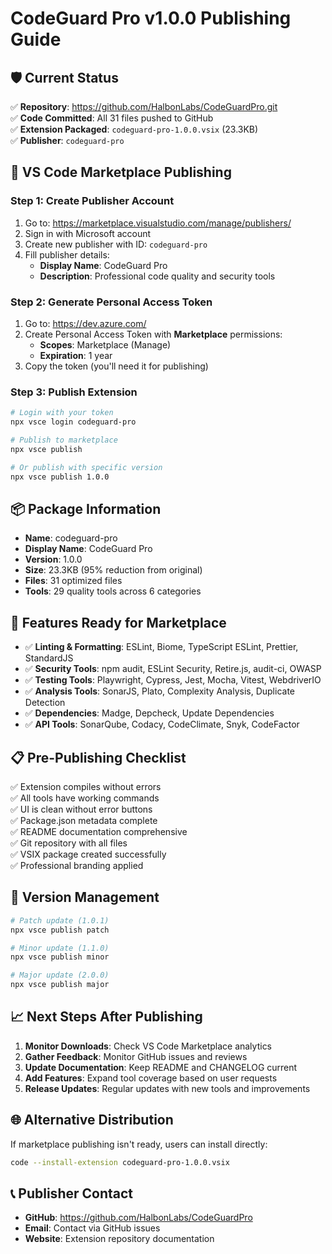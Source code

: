 # CodeGuard Pro v1.0.0 Publishing Guide

## 🛡️ Current Status
✅ **Repository**: https://github.com/HalbonLabs/CodeGuardPro.git  
✅ **Code Committed**: All 31 files pushed to GitHub  
✅ **Extension Packaged**: `codeguard-pro-1.0.0.vsix` (23.3KB)  
✅ **Publisher**: `codeguard-pro`  

## 🚀 VS Code Marketplace Publishing

### Step 1: Create Publisher Account
1. Go to: https://marketplace.visualstudio.com/manage/publishers/
2. Sign in with Microsoft account
3. Create new publisher with ID: `codeguard-pro`
4. Fill publisher details:
   - **Display Name**: CodeGuard Pro
   - **Description**: Professional code quality and security tools

### Step 2: Generate Personal Access Token
1. Go to: https://dev.azure.com/
2. Create Personal Access Token with **Marketplace** permissions:
   - **Scopes**: Marketplace (Manage)
   - **Expiration**: 1 year
3. Copy the token (you'll need it for publishing)

### Step 3: Publish Extension
```bash
# Login with your token
npx vsce login codeguard-pro

# Publish to marketplace
npx vsce publish

# Or publish with specific version
npx vsce publish 1.0.0
```

## 📦 Package Information
- **Name**: codeguard-pro
- **Display Name**: CodeGuard Pro  
- **Version**: 1.0.0
- **Size**: 23.3KB (95% reduction from original)
- **Files**: 31 optimized files
- **Tools**: 29 quality tools across 6 categories

## 🔧 Features Ready for Marketplace
- ✅ **Linting & Formatting**: ESLint, Biome, TypeScript ESLint, Prettier, StandardJS
- ✅ **Security Tools**: npm audit, ESLint Security, Retire.js, audit-ci, OWASP
- ✅ **Testing Tools**: Playwright, Cypress, Jest, Mocha, Vitest, WebdriverIO  
- ✅ **Analysis Tools**: SonarJS, Plato, Complexity Analysis, Duplicate Detection
- ✅ **Dependencies**: Madge, Depcheck, Update Dependencies
- ✅ **API Tools**: SonarQube, Codacy, CodeClimate, Snyk, CodeFactor

## 📋 Pre-Publishing Checklist
✅ Extension compiles without errors  
✅ All tools have working commands  
✅ UI is clean without error buttons  
✅ Package.json metadata complete  
✅ README documentation comprehensive  
✅ Git repository with all files  
✅ VSIX package created successfully  
✅ Professional branding applied  

## 🔄 Version Management
```bash
# Patch update (1.0.1)
npx vsce publish patch

# Minor update (1.1.0)  
npx vsce publish minor

# Major update (2.0.0)
npx vsce publish major
```

## 📈 Next Steps After Publishing
1. **Monitor Downloads**: Check VS Code Marketplace analytics
2. **Gather Feedback**: Monitor GitHub issues and reviews  
3. **Update Documentation**: Keep README and CHANGELOG current
4. **Add Features**: Expand tool coverage based on user requests
5. **Release Updates**: Regular updates with new tools and improvements

## 🌐 Alternative Distribution
If marketplace publishing isn't ready, users can install directly:
```bash
code --install-extension codeguard-pro-1.0.0.vsix
```

## 📞 Publisher Contact
- **GitHub**: https://github.com/HalbonLabs/CodeGuardPro
- **Email**: Contact via GitHub issues
- **Website**: Extension repository documentation
